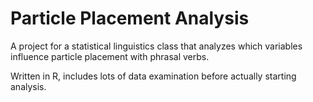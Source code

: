  # Particle Placement Analysis
 
 A project for a statistical linguistics class that analyzes which variables influence particle placement with phrasal verbs.  

Written in R, includes lots of data examination before actually starting analysis.  
